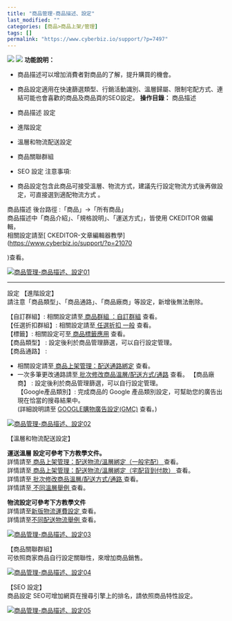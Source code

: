 ```yaml
---
title: "商品管理-商品描述、設定"
last_modified: ""
categories: [商品>商品上架/管理]
tags: []
permalink: "https://www.cyberbiz.io/support/?p=7497"
---
```


![](https://www.cyberbiz.io/support/wp-content/uploads/2021/09/wp-主視覺bar-1024x321.png) ![](https://www.cyberbiz.io/support/wp-content/uploads/2021/08/全版本.png) **功能說明：**  

* 商品描述可以增加消費者對商品的了解，提升購買的機會。 
* 商品設定適用在快速篩選類型、行銷活動識別、溫層歸屬、限制宅配方式、連結可能也會喜歡的商品及商品頁的SEO設定。 
**操作目錄：** 商品描述

* 商品描述
設定

* 進階設定
* 溫層和物流配送設定
* 商品關聯群組
* SEO 設定
注意事項:  

* 商品設定包含此商品可接受溫層、物流方式，建議先行設定物流方式後再做設定，可直接選到適配物流方式 。

商品描述 後台路徑 :「商品」→「所有商品」  
商品描述中「商品介紹」、「規格說明」、「運送方式」，皆使用 CKEDITOR 做編輯，  
相關設定請至[ CKEDITOR-文章編輯器教學](https://www.cyberbiz.io/support/?p=21070

)查看。  

[![商品管理-商品描述、設定01](https://www.cyberbiz.io/support/wp-content/uploads/商品管理-商品描述、設定01.png)](https://www.cyberbiz.io/support/wp-content/uploads/商品管理-商品描述、設定01.png)  


* * *

設定 【進階設定】  
請注意「商品類型」、「商品通路」、「商品廠商」等設定，新增後無法刪除。  

【自訂群組】: 相關設定請至[ 商品群組 ：自訂群組](https://www.cyberbiz.io/support/?p=2324) 查看。  
【任選折扣群組】: 相關設定請至[ 任選折扣 一般](https://www.cyberbiz.io/support/?page_id=2490#d)
查看。  
【標籤】: 相關設定可至[ 商品標籤應用](https://www.cyberbiz.io/support/?p=3521) 查看。  
【商品類型】 : 設定後利於商品管理篩選，可以自行設定管理。  
【商品通路】 :

* 相關設定請至[ 商品上架管理：配送通路綁定](https://www.cyberbiz.io/support/?p=2142) 查看。
* 一次多筆更改通路請至[ 批次修改商品溫層/配送方式/通路](https://www.cyberbiz.io/support/?p=2166) 查看。
【商品廠商】 : 設定後利於商品管理篩選，可以自行設定管理。  
【Google產品類別】: 完成商品的 Google 產品類別設定，可幫助您的廣告出現在恰當的搜尋結果中。  
(詳細說明請至 [GOOGLE購物廣告設定(GMC)](https://www.cyberbiz.io/support/?p=230#product)
查看。)  

[![商品管理-商品描述、設定02](https://www.cyberbiz.io/support/wp-content/uploads/商品管理-商品描述、設定02.png)](https://www.cyberbiz.io/support/wp-content/uploads/商品管理-商品描述、設定02.png)  

【溫層和物流配送設定】  

**運送溫層 設定可參考下方教學文件。**  
詳情請至[ 商品上架管理：配送物流/溫層綁定（一般宅配） ](https://www.cyberbiz.io/support/?p=2107) 查看。  
詳情請至[ 商品上架管理：配送物流/溫層綁定（宅配貨到付款） ](https://www.cyberbiz.io/support/?p=2131) 查看。  
詳情請至[ 批次修改商品溫層/配送方式/通路 ](https://www.cyberbiz.io/support/?p=2166) 查看。  
詳情請至[ 不同溫層舉例 ](https://www.cyberbiz.io/support/?p=2196) 查看。  

**物流設定可參考下方教學文件**  
詳情請至[新版物流運費設定 ](https://www.cyberbiz.io/support/?p=2166) 查看。  
詳情請至[不同配送物流舉例 ](https://www.cyberbiz.io/support/?p=2166) 查看。  

[![商品管理-商品描述、設定03](https://www.cyberbiz.io/support/wp-content/uploads/商品管理-商品描述、設定03.png)](https://www.cyberbiz.io/support/wp-content/uploads/商品管理-商品描述、設定03.png)  

【商品關聯群組】  
可依照商家商品自行設定關聯性，來增加商品銷售。  

[![商品管理-商品描述、設定04](https://www.cyberbiz.io/support/wp-content/uploads/商品管理-商品描述、設定04.png)](https://www.cyberbiz.io/support/wp-content/uploads/商品管理-商品描述、設定04.png)  

【SEO 設定】  
商品設定 SEO可增加網頁在搜尋引擎上的排名，請依照商品特性設定。  

[![商品管理-商品描述、設定05](https://www.cyberbiz.io/support/wp-content/uploads/商品管理-商品描述、設定05.png)](https://www.cyberbiz.io/support/wp-content/uploads/商品管理-商品描述、設定05.png)

